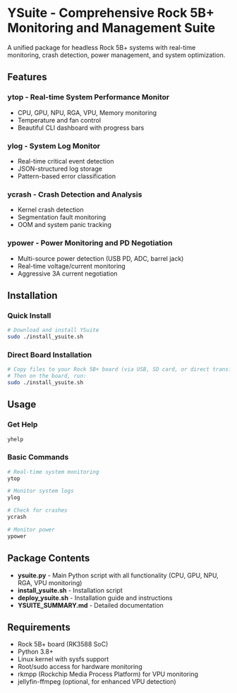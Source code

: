 # YSuite - Comprehensive Rock 5B+ Monitoring and Management Suite

A unified package for headless Rock 5B+ systems with real-time monitoring, crash detection, power management, and system optimization.

##  Features

### **ytop** - Real-time System Performance Monitor
- CPU, GPU, NPU, RGA, VPU, Memory monitoring
- Temperature and fan control
- Beautiful CLI dashboard with progress bars

### **ylog** - System Log Monitor
- Real-time critical event detection
- JSON-structured log storage
- Pattern-based error classification

### **ycrash** - Crash Detection and Analysis
- Kernel crash detection
- Segmentation fault monitoring
- OOM and system panic tracking

### **ypower** - Power Monitoring and PD Negotiation
- Multi-source power detection (USB PD, ADC, barrel jack)
- Real-time voltage/current monitoring
- Aggressive 3A current negotiation

##  Installation

### Quick Install
```bash
# Download and install YSuite
sudo ./install_ysuite.sh
```

### Direct Board Installation
```bash
# Copy files to your Rock 5B+ board (via USB, SD card, or direct transfer)
# Then on the board, run:
sudo ./install_ysuite.sh
```

##  Usage

### Get Help
```bash
yhelp
```

### Basic Commands
```bash
# Real-time system monitoring
ytop

# Monitor system logs
ylog

# Check for crashes
ycrash

# Monitor power
ypower
```

##  Package Contents

- **ysuite.py** - Main Python script with all functionality (CPU, GPU, NPU, RGA, VPU monitoring)
- **install_ysuite.sh** - Installation script
- **deploy_ysuite.sh** - Installation guide and instructions
- **YSUITE_SUMMARY.md** - Detailed documentation

##  Requirements

- Rock 5B+ board (RK3588 SoC)
- Python 3.8+
- Linux kernel with sysfs support
- Root/sudo access for hardware monitoring
- rkmpp (Rockchip Media Process Platform) for VPU monitoring
- jellyfin-ffmpeg (optional, for enhanced VPU detection)

